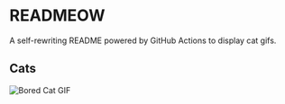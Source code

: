# READMEOW

A self-rewriting README powered by GitHub Actions to display cat gifs.

## Cats

![Bored Cat GIF](https://media0.giphy.com/media/v1.Y2lkPTlhY2QwMmRhd2V3dG9ucmtkdGk5d2dsMzJiMGhweXJscWNydHZpcWh6OWx4dGRneSZlcD12MV9naWZzX3NlYXJjaCZjdD1n/mlvseq9yvZhba/200.gif)
